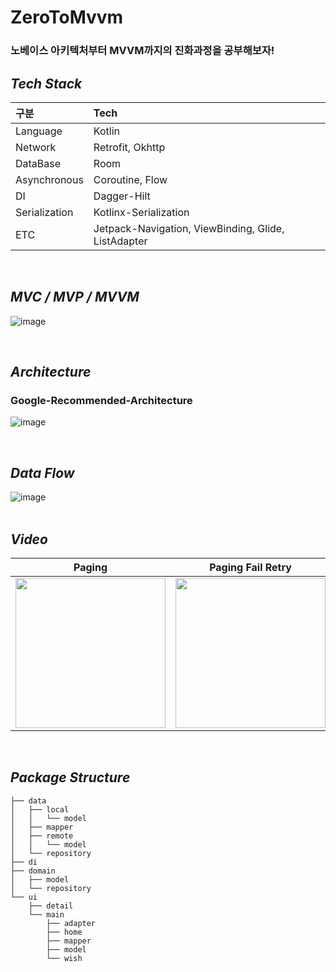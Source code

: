 # ZeroToMvvm 
### 노베이스 아키텍처부터 MVVM까지의 진화과정을 공부해보자! 
## *****Tech Stack***** 
| 구분 | Tech |
|:---|:---------------------------------------------------------------------------|
| Language | Kotlin |
| Network | Retrofit, Okhttp |
| DataBase | Room |
| Asynchronous | Coroutine, Flow |
| DI | Dagger-Hilt |
| Serialization | Kotlinx-Serialization |
| ETC |Jetpack-Navigation, ViewBinding, Glide, ListAdapter |
</br>

## *****MVC / MVP / MVVM*****
![image](https://github.com/f-lab-edu/ZeroToMVVM/assets/81726145/a1fed65d-604b-44cb-8834-6880c96375cb)

</br>

## *****Architecture*****
### Google-Recommended-Architecture
![image](https://github.com/f-lab-edu/ZeroToMVVM/assets/81726145/2255dfd5-0d51-485c-8837-aeffd6177962)

</br>

## *****Data Flow***** 
![image](https://github.com/f-lab-edu/ZeroToMVVM/assets/81726145/89dd69ad-2070-4499-8c06-9acb80410453)  
</br>

## *****Video***** 
|Paging|Paging Fail Retry|Wish|Detail Page|
|:-----:|:-----:|:-----:|:-----:|
|<img width="240" src="https://github.com/f-lab-edu/ZeroToMVVM/assets/81726145/7b197faa-b44d-4e1f-a7be-556477ac0f94">|<img width="240" src="https://github.com/f-lab-edu/ZeroToMVVM/assets/81726145/f5fd02ae-4dab-4696-8c99-06011c8887fb">|<img width="240" src="https://github.com/f-lab-edu/ZeroToMVVM/assets/81726145/25eaa239-e329-476c-9aea-11896467445b">|<img width="240" src="https://github.com/f-lab-edu/ZeroToMVVM/assets/81726145/73b232e8-562a-47b6-ba2a-a9ce8abe6c4b">|
</br>


## *****Package Structure***** 
```
├── data
│   ├── local
│   │   └── model
│   ├── mapper
│   ├── remote
│   │   └── model
│   └── repository
├── di
├── domain
│   ├── model
│   └── repository
└── ui
    ├── detail
    └── main
        ├── adapter
        ├── home
        ├── mapper
        ├── model
        └── wish
```

